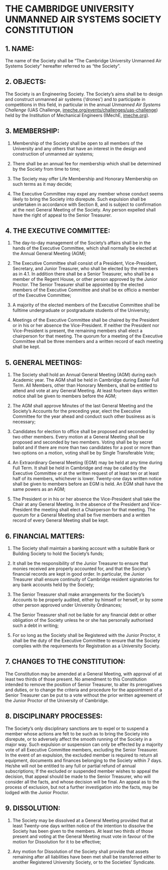 # THE CAMBRIDGE UNIVERSITY UNMANNED AIR SYSTEMS SOCIETY CONSTITUTION

## 1. NAME:

The name of the Society shall be “The Cambridge University Unmanned Air Systems Society” hereafter referred to as “the Society”.

## 2. OBJECTS:

The Society is an Engineering Society. The Society’s aims shall be to design and construct unmanned air systems (‘drones’) and to participate in competitions in this field, in particular in the annual *Unmanned Air Systems Challenge* (UAS Challenge, [imeche.org/events/challenges/uas-challenge](http://www.imeche.org/events/challenges/uas-challenge)) held by the Institution of Mechanical Engineers (IMechE, [imeche.org](http://www.imeche.org)).

## 3. MEMBERSHIP:

1.  Membership of the Society shall be open to all members of the University and any others that have an interest in the design and construction of unmanned air systems;

2.  There shall be an annual fee for membership which shall be determined by the Society from time to time;

3.  The Society may offer Life Membership and Honorary Membership on such terms as it may decide;

4.  The Executive Committee may expel any member whose conduct seems likely to bring the Society into disrepute. Such expulsion shall be undertaken in accordance with Section 8, and is subject to confirmation at the next General Meeting of the Society. Any person expelled shall have the right of appeal to the Senior Treasurer.

## 4. THE EXECUTIVE COMMITTEE:

1.  The day-to-day management of the Society’s affairs shall be in the hands of the Executive Committee, which shall normally be elected at the Annual General Meeting (AGM);

2.  The Executive Committee shall consist of a President, Vice-President, Secretary, and Junior Treasurer, who shall be elected by the members as in 4.1. In addition there shall be a Senior Treasurer, who shall be a member of the Regent House, or other person approved by the Junior Proctor. The Senior Treasurer shall be appointed by the elected members of the Executive Committee and shall be ex officio a member of the Executive Committee;

3.  A majority of the elected members of the Executive Committee shall be fulltime undergraduate or postgraduate students of the University;

4.  Meetings of the Executive Committee shall be chaired by the President or in his or her absence the Vice-President. If neither the President nor Vice-President is present, the remaining members shall elect a chairperson for that meeting. The quorum for a meeting of the Executive Committee shall be three members and a written record of each meeting shall be kept.

## 5. GENERAL MEETINGS:

1.  The Society shall hold an Annual General Meeting (AGM) during each Academic year. The AGM shall be held in Cambridge during Easter Full Term. All Members, other than Honorary Members, shall be entitled to attend and vote at any General Meeting. At least fourteen days written notice shall be given to members before the AGM;

2.  The AGM shall approve Minutes of the last General Meeting and the Society’s Accounts for the preceding year, elect the Executive Committee for the year ahead and conduct such other business as is necessary;

3.  Candidates for election to office shall be proposed and seconded by two other members. Every motion at a General Meeting shall be proposed and seconded by two members. Voting shall be by secret ballot and if there are more than two candidates for a post or more than two options on a motion, voting shall be by Single Transferable Vote;

4.  An Extraordinary General Meeting (EGM) may be held at any time during Full Term. It shall be held in Cambridge and may be called by the Executive Committee or at the written request of at least ten or at least half of its members, whichever is lower.  Twenty-one days written notice shall be given to members before an EGM is held. An EGM shall have the same powers as an AGM;

5.  The President or in his or her absence the Vice-President shall take the Chair at any General Meeting. In the absence of the President and Vice-President the meeting shall elect a Chairperson for that meeting. The quorum for a General Meeting shall be five members and a written record of every General Meeting shall be kept.

## 6. FINANCIAL MATTERS:

1.  The Society shall maintain a banking account with a suitable Bank or Building Society to hold the Society’s funds;

2.  It shall be the responsibility of the Junior Treasurer to ensure that monies received are properly accounted for, and that the Society’s financial records are kept in good order. In particular, the Junior Treasurer shall ensure continuity of Cambridge resident signatories for any bank accounts held by the Society;

3.  The Senior Treasurer shall make arrangements for the Society’s Accounts to be properly audited, either by himself or herself, or by some other person approved under University Ordinances;

4.  The Senior Treasurer shall not be liable for any financial debt or other obligation of the Society unless he or she has personally authorised such a debt in writing;

5.  For so long as the Society shall be Registered with the Junior Proctor, it shall be the duty of the Executive Committee to ensure that the Society complies with the requirements for Registration
    as a University Society.

## 7. CHANGES TO THE CONSTITUTION:

The Constitution may be amended at a General Meeting, with approval of at least two thirds of those present. No amendment to this Constitution intended to remove the position of Senior Treasurer, to alter its prerogatives and duties, or to change the criteria and procedure for the appointment of a Senior Treasurer can be put to a vote without the prior written agreement of the Junior Proctor of the University of Cambridge.

## 8. DISCIPLINARY PROCESSES:

The Society’s only disciplinary sanctions are to expel or to suspend a member whose actions are felt to be such as to bring the Society into disrepute, or to adversely affect the smooth running of the Society in a major way. Such expulsion or suspension can only be effected by a majority vote of all Executive Committee members, excluding the Senior Treasurer. In the event of an expulsion, the excluded member is required to return all equipment, documents and finances belonging to the Society within 7 days. He/she will not be entitled to any full or partial refund of annual subscriptions; If the excluded or suspended member wishes to appeal the decision, that appeal should be made to the Senior Treasurer, who will consider all the facts, and whose decision will be final. An appeal as to the process of exclusion, but not a further investigation into the facts, may be lodged with the Junior Proctor.

## 9. DISSOLUTION:

1.  The Society may be dissolved at a General Meeting provided that at least Twenty-one days written notice of the intention to dissolve the Society has been given to the members. At least two thirds of those present and voting at the General Meeting must vote in favour of the motion for Dissolution for it to be effective;

2.  Any motion for Dissolution of the Society shall provide that assets remaining after all liabilities have been met shall be transferred either to another Registered University Society, or to the Societies’ Syndicate.
